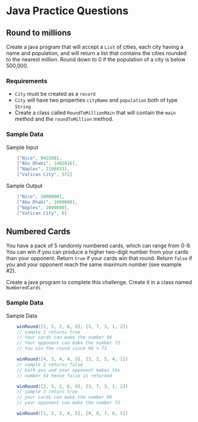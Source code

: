 # Java Practice Questions

## Round to millions

Create a java program that will accept a `List` of cities, each city having a name and population, and will return a list that contains the cities rounded to the nearest million. Round down to 0 if the population of a city is below 500,000.

### Requirements

- `City` must be created as a `record`
- `City` will have two properties `cityName` and `population` both of type `String`
- Create a class called `RoundToMillionMain` that will contain the `main` method and the `roundToMillion` method.

### Sample Data

Sample Input

```java
    ["Nice", 942208],
    ["Abu Dhabi", 1482816],
    ["Naples", 2186853],
    ["Vatican City", 572]
```

Sample Output

```java
    ["Nice", 1000000],
    ["Abu Dhabi", 1000000],
    ["Naples", 2000000],
    ["Vatican City", 0]
```

## Numbered Cards

You have a pack of 5 randomly numbered cards, which can range from 0-9. You can win if you can produce a higher two-digit number from your cards than your opponent. Return `true` if your cards win that round. Return `false` if you and your opponent reach the same maximum number (see example #2).

Create a java program to complete this challenge. Create it in a class named `NumberedCards`

### Sample Data

Sample Data

```java
    winRound([2, 5, 2, 6, 9], [3, 7, 3, 1, 2]) 
    // sample 1 returns true
    // Your cards can make the number 96
    // Your opponent can make the number 73
    // You win the round since 96 > 73

    winRound([4, 3, 4, 4, 5], [3, 2, 5, 4, 1])
    // sample 2 returns false
    // both you and your opponent makes the
    // number 54 hence false is returned

    winRound([2, 5, 2, 6, 9], [3, 7, 3, 1, 2])
    // sample 3 return true
    // your cards can make the number 96
    // your opponent can make the number 73

    winRound([1, 2, 3, 4, 5], [9, 8, 7, 6, 5])


```